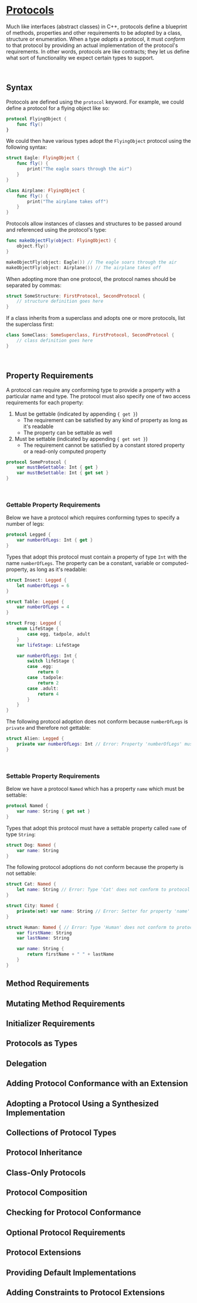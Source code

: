 # [Protocols](https://docs.swift.org/swift-book/documentation/the-swift-programming-language/protocols)

Much like interfaces (abstract classes) in C++, protocols define a blueprint of methods, properties and other requirements to be adopted by a class, structure or enumeration. When a type *adopts* a protocol, it must *conform* to that protocol by providing an actual implementation of the protocol's requirements. In other words, protocols are like contracts; they let us define what sort of functionality we expect certain types to support.

<br/>

## Syntax

Protocols are defined using the `protocol` keyword. For example, we could define a protocol for a flying object like so:

```swift
protocol FlyingObject {
    func fly()
}
```

We could then have various types adopt the `FlyingObject` protocol using the following syntax:

```swift
struct Eagle: FlyingObject {
    func fly() {
        print("The eagle soars through the air")
    }
}

class Airplane: FlyingObject {
    func fly() {
        print("The airplane takes off")
    }
}
```

Protocols allow instances of classes and structures to be passed around and referenced using the protocol's type:

```swift
func makeObjectFly(object: FlyingObject) {
    object.fly()
}

makeObjectFly(object: Eagle()) // The eagle soars through the air
makeObjectFly(object: Airplane()) // The airplane takes off
```

When adopting more than one protocol, the protocol names should be separated by commas:

```swift
struct SomeStructure: FirstProtocol, SecondProtocol {
    // structure definition goes here
}
```

If a class inherits from a superclass and adopts one or more protocols, list the superclass first:

```swift
class SomeClass: SomeSuperclass, FirstProtocol, SecondProtocol {
    // class definition goes here
}
```

<br/>

## Property Requirements

A protocol can require any conforming type to provide a property with a particular name and type. The protocol must also specify one of two access requirements for each property:

1. Must be gettable (indicated by appending `{ get }`)
	* The requirement can be satisfied by any kind of property as long as it's readable
	* The property can be settable as well
2. Must be settable (indicated by appending `{ get set }`)
	* The requirement cannot be satisfied by a constant stored property or a read-only computed property

```swift
protocol SomeProtocol {
    var mustBeGettable: Int { get }
    var mustBeSettable: Int { get set }
}
```

<br/>

### Gettable Property Requirements

Below we have a protocol which requires conforming types to specify a number of legs:

```swift
protocol Legged {
    var numberOfLegs: Int { get }
}
```

Types that adopt this protocol must contain a property of type `Int` with the name `numberOfLegs`. The property can be a constant, variable or computed-property, as long as it's readable:

```swift
struct Insect: Legged {
    let numberOfLegs = 6
}

struct Table: Legged {
    var numberOfLegs = 4
}

struct Frog: Legged {
    enum LifeStage {
        case egg, tadpole, adult
    }
    var lifeStage: LifeStage

    var numberOfLegs: Int {
        switch lifeStage {
        case .egg:
            return 0
        case .tadpole:
            return 2
        case .adult:
            return 4
        }
    }
}
```
The following protocol adoption does not conform because `numberOfLegs` is `private` and therefore not gettable:

```swift
struct Alien: Legged {
    private var numberOfLegs: Int // Error: Property 'numberOfLegs' must be declared internal
}
```

<br/>

### Settable Property Requirements

Below we have a protocol `Named` which has a property `name` which must be settable:

```swift
protocol Named {
    var name: String { get set }
}
```

Types that adopt this protocol must have a settable property called `name` of type `String`:

```swift
struct Dog: Named {
    var name: String
}
```

The following protocol adoptions do not conform because the property is not settable:

```swift
struct Cat: Named {
    let name: String // Error: Type 'Cat' does not conform to protocol 'Named'
}

struct City: Named {
    private(set) var name: String // Error: Setter for property 'name' must be declared internal
}

struct Human: Named { // Error: Type 'Human' does not conform to protocol 'Named'
    var firstName: String
    var lastName: String

    var name: String {
        return firstName + " " + lastName
    }
}
```

## Method Requirements

## Mutating Method Requirements

## Initializer Requirements

## Protocols as Types

## Delegation

## Adding Protocol Conformance with an Extension

## Adopting a Protocol Using a Synthesized Implementation

## Collections of Protocol Types

## Protocol Inheritance

## Class-Only Protocols

## Protocol Composition

## Checking for Protocol Conformance

## Optional Protocol Requirements

## Protocol Extensions

## Providing Default Implementations

## Adding Constraints to Protocol Extensions

